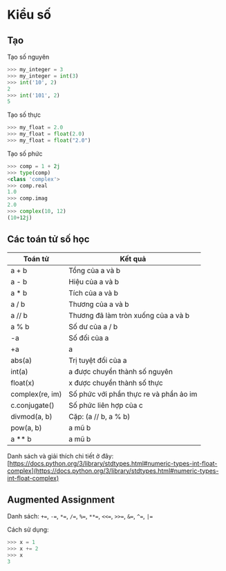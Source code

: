 # Kiểu số

## Tạo

Tạo số nguyên

```python
>>> my_integer = 3
>>> my_integer = int(3)
>>> int('10', 2)
2
>>> int('101', 2)
5
```

Tạo số thực

```python
>>> my_float = 2.0
>>> my_float = float(2.0)
>>> my_float = float("2.0")
```

Tạo số phức

```python
>>> comp = 1 + 2j
>>> type(comp)
<class 'complex'>
>>> comp.real
1.0
>>> comp.imag
2.0
>>> complex(10, 12)
(10+12j)
```

## Các toán tử số học

| Toán tử | Kết quả |
|---------|---------|
| a + b | Tổng của a và b|
| a - b | Hiệu của a và b|
| a * b | Tích của a và b|
| a / b | Thương của a và b|
| a // b | Thương đã làm tròn xuống của a và b |
| a % b | Số dư của a / b |
| -a | Số đối của a |
| +a | a |
| abs(a) | Trị tuyệt đối của a |
| int(a) | a được chuyển thành số nguyên |
| float(x) | x được chuyển thành số thực |
| complex(re, im) | Số phức với phần thực re và phần ảo im |
| c.conjugate() | Số phức liên hợp của c |
| divmod(a, b) | Cặp: (a // b, a % b) |
| pow(a, b) | a mũ b |
| a ** b | a mũ b |

Danh sách và giải thích chi tiết ở đây: [https://docs.python.org/3/library/stdtypes.html#numeric-types-int-float-complex](https://docs.python.org/3/library/stdtypes.html#numeric-types-int-float-complex)

## Augmented Assignment

Danh sách: `+=`, `-=`, `*=`, `/=`, `%=`, `**=`, `<<=`, `>>=`, `&=`, `^=`, `|=`

Cách sử dụng:

```python
>>> x = 1
>>> x += 2
>>> x
3
```
